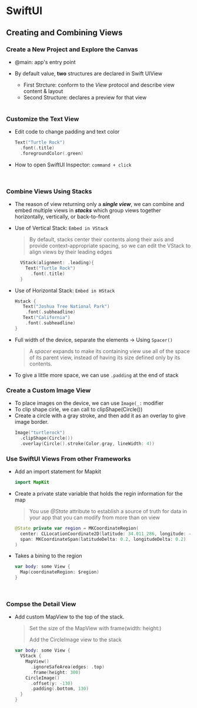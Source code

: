 # SwiftUI
## Creating and Combining Views
### Create a New Project and Explore the Canvas
- @main: app's entry point

- By default value, **two** structures are declared in Swift UIView
  - First Strcture: conform to the *View* protocol and describe view content & layout
  - Second Structure: declares a preview for that view
  
  </br>

### Customize the Text View
- Edit code to change padding and text color
  ```swift
  Text("Turtle Rock")
    .font(.title)
    .foregroundColor(.green)
  ```
- How to open SwiftUI Inspector: `command + click`

</br>

### Combine Views Using Stacks
- The reason of view returning only a ***single view***, we can combine and embed multiple views in ***stacks*** which group views together horizontally, vertically, or back-to-front


- Use of Vertical Stack: `Embed in VStack`
  > By default, stacks center their contents along their axis and provide context-appropriate spacing, so we can edit the VStack to align views by their leading edges
  ```swift
    VStack(alignment: .leading){
      Text("Turtle Rock")
        .font(.title)
    }
  ```
  
- Use of Horizontal Stack: `Embed in HStack`
  ```swift
  Hstack {
     Text("Joshua Tree National Park")
      .font(.subheadline)
     Text("California")
      .font(.subheadline)
  }
  ```

- Full width of the device, separate the elements -> Using `Spacer()`
  > A *spacer* expands to make its containing view use all of the space of its parent view, instead of having its size defined only by its contents.
  
-  To give a little more space, we can use `.padding` at the end of stack

### Create a Custom Image View
- To place images on the device, we can use `Image(_:` modifier
- To clip shape cirle, we can call to clipShape(Circle())
- Create a circle with a gray stroke, and then add it as an overlay to give image border.
  ```swift
  Image("turtlerock")
    .clipShape(Circle())
    .overlay(Circle().stroke(Color.gray, lineWidth: 4))
  ```

### Use SwiftUI Views From other Frameworks
- Add an import statement for Mapkit
  ```swift
  import MapKit
  ```

- Create a private state variable that holds the regin information for the map
  > You use *@State* attribute to establish a source of truth for data in your app that you can modify from more than on view
  ```swift
  @State private var region = MKCoordinateRegion(
    center: CLLocationCoordinate2D(latitude: 34.011_286, longitude: -116.166_868),
    span: MKCoordinateSpan(latitudeDelta: 0.2, longitudeDelta: 0.2)
  )
  ```

- Takes a bining to the region
  ```swift
  var body: some View {
    Map(coordinateRegion: $region)
  }
  ```

</br>

### Compse the Detail View
- Add custom MapView to the top of the stack. 
  > Set the size of the MapView with frame(width: height:)
  >
  > Add the CircleImage view to the stack
  ```swift
  var body: some View {
    VStack {
      MapView()
        .ignoreSafeArea(edges: .top)
        .frame(height: 300)
      CircleImage()
        .offset(y: -130)
        .padding(.bottom, 130)
    }
  }
  ```

